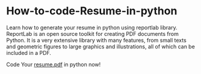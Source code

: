 # How-to-code-Resume-in-python
Learn how to generate your resume in python using reportlab library. ReportLab is an open source toolkit for creating PDF documents from Python. It is a very extensive library with many features, from small texts and geometric figures to large graphics and illustrations, all of which can be included in a PDF.

Code Your [resume.pdf](https://github.com/user-attachments/files/15849363/resume.pdf) in python now!
